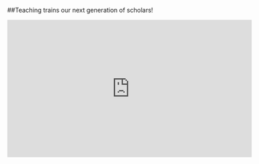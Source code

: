 ##Teaching trains our next generation of scholars!
<iframe width="560" height="315" src="https://www.youtube.com/embed/ZHupD-EaaPU?si=vcrRrIruLZjjuyeV" title="YouTube video player" frameborder="0" allow="accelerometer; autoplay; clipboard-write; encrypted-media; gyroscope; picture-in-picture; web-share" referrerpolicy="strict-origin-when-cross-origin" allowfullscreen></iframe>